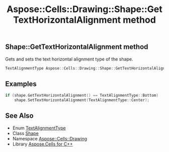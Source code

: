 ﻿---
title: Aspose::Cells::Drawing::Shape::GetTextHorizontalAlignment method
linktitle: GetTextHorizontalAlignment
second_title: Aspose.Cells for C++ API Reference
description: 'Aspose::Cells::Drawing::Shape::GetTextHorizontalAlignment method. Gets and sets the text horizontal alignment type of the shape in C++.'
type: docs
weight: 17400
url: /cpp/aspose.cells.drawing/shape/gettexthorizontalalignment/
---
## Shape::GetTextHorizontalAlignment method


Gets and sets the text horizontal alignment type of the shape.

```cpp
TextAlignmentType Aspose::Cells::Drawing::Shape::GetTextHorizontalAlignment()
```


## Examples


```cpp
if (shape.GetTextHorizontalAlignment() == TextAlignmentType::Bottom)
    shape.SetTextHorizontalAlignment(TextAlignmentType::Center);
```

## See Also

* Enum [TextAlignmentType](../../../aspose.cells/textalignmenttype/)
* Class [Shape](../)
* Namespace [Aspose::Cells::Drawing](../../)
* Library [Aspose.Cells for C++](../../../)
